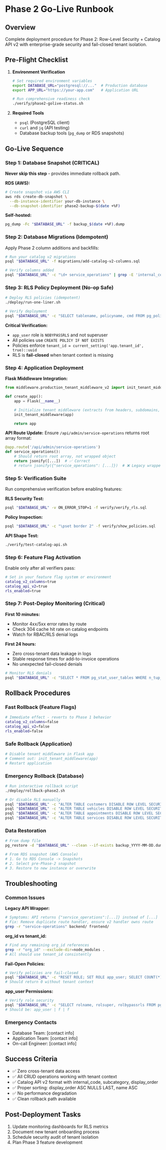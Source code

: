 # Phase 2 Go-Live Runbook

## Overview
Complete deployment procedure for Phase 2: Row-Level Security + Catalog API v2 with enterprise-grade security and fail-closed tenant isolation.

## Pre-Flight Checklist

1. **Environment Verification**
   ```bash
   # Set required environment variables
   export DATABASE_URL="postgresql://..."  # Production database
   export APP_URL="https://your-app.com"   # Application URL

   # Run comprehensive readiness check
   ./verify/phase2-golive-status.sh
   ```

2. **Required Tools**
   - `psql` (PostgreSQL client)
   - `curl` and `jq` (API testing)
   - Database backup tools (`pg_dump` or RDS snapshots)

## Go-Live Sequence

### Step 1: Database Snapshot (CRITICAL)
**Never skip this step** - provides immediate rollback path.

**RDS (AWS):**
```bash
# Create snapshot via AWS CLI
aws rds create-db-snapshot \
  --db-instance-identifier your-db-instance \
  --db-snapshot-identifier phase2-backup-$(date +%F)
```

**Self-hosted:**
```bash
pg_dump -Fc "$DATABASE_URL" -f backup_$(date +%F).dump
```

### Step 2: Database Migrations (Idempotent)
Apply Phase 2 column additions and backfills:
```bash
# Run your catalog v2 migrations
psql "$DATABASE_URL" -f migrations/add-catalog-v2-columns.sql

# Verify columns added
psql "$DATABASE_URL" -c "\d+ service_operations" | grep -E 'internal_code|subcategory|display_order'
```

### Step 3: RLS Policy Deployment (No-op Safe)
```bash
# Deploy RLS policies (idempotent)
./deploy/run-one-liner.sh

# Verify deployment
psql "$DATABASE_URL" -c "SELECT tablename, policyname, cmd FROM pg_policies WHERE schemaname = 'public' ORDER BY 1,2;"
```

**Critical Verification:**
- `app_user` role is `NOBYPASSRLS` and not superuser
- All policies use `CREATE POLICY IF NOT EXISTS`
- Policies enforce `tenant_id = current_setting('app.tenant_id', true)::uuid`
- RLS is **fail-closed** when tenant context is missing

### Step 4: Application Deployment

**Flask Middleware Integration:**
```python
from middleware.production_tenant_middleware_v2 import init_tenant_middleware

def create_app():
    app = Flask(__name__)

    # Initialize tenant middleware (extracts from headers, subdomains, URL params)
    init_tenant_middleware(app)

    return app
```

**API Route Update:**
Ensure `/api/admin/service-operations` returns root array format:
```python
@app.route('/api/admin/service-operations')
def service_operations():
    # Should return root array, not wrapped object
    return jsonify([...])  # ✅ Correct
    # return jsonify({"service_operations": [...]})  # ❌ Legacy wrapper
```

### Step 5: Verification Suite
Run comprehensive verification before enabling features:

**RLS Security Test:**
```bash
psql "$DATABASE_URL" -v ON_ERROR_STOP=1 -f verify/verify_rls.sql
```

**Policy Inspection:**
```bash
psql "$DATABASE_URL" -c "\pset border 2" -f verify/show_policies.sql
```

**API Shape Test:**
```bash
./verify/test-catalog-api.sh
```

### Step 6: Feature Flag Activation
Enable only after all verifiers pass:
```bash
# Set in your feature flag system or environment
catalog_v2_columns=true
catalog_api_v2=true
rls_enabled=true
```

### Step 7: Post-Deploy Monitoring (Critical)

**First 10 minutes:**
- Monitor 4xx/5xx error rates by route
- Check 304 cache hit rate on catalog endpoints
- Watch for RBAC/RLS denial logs

**First 24 hours:**
- Zero cross-tenant data leakage in logs
- Stable response times for add-to-invoice operations
- No unexpected fail-closed denials

```bash
# Monitor RLS denials
psql "$DATABASE_URL" -c "SELECT * FROM pg_stat_user_tables WHERE n_tup_ins = 0 AND n_tup_upd = 0 AND n_tup_del = 0;"
```

## Rollback Procedures

### Fast Rollback (Feature Flags)
```bash
# Immediate effect - reverts to Phase 1 behavior
catalog_v2_columns=false
catalog_api_v2=false
rls_enabled=false
```

### Safe Rollback (Application)
```bash
# Disable tenant middleware in Flask app
# Comment out: init_tenant_middleware(app)
# Restart application
```

### Emergency Rollback (Database)
```bash
# Run interactive rollback script
./deploy/rollback-phase2.sh

# Or disable RLS manually
psql "$DATABASE_URL" -c "ALTER TABLE customers DISABLE ROW LEVEL SECURITY;"
psql "$DATABASE_URL" -c "ALTER TABLE vehicles DISABLE ROW LEVEL SECURITY;"
psql "$DATABASE_URL" -c "ALTER TABLE appointments DISABLE ROW LEVEL SECURITY;"
psql "$DATABASE_URL" -c "ALTER TABLE services DISABLE ROW LEVEL SECURITY;"
```

### Data Restoration
```bash
# From dump file
pg_restore -d "$DATABASE_URL" --clean --if-exists backup_YYYY-MM-DD.dump

# From RDS snapshot (AWS Console)
# 1. Go to RDS Console -> Snapshots
# 2. Select pre-Phase-2 snapshot
# 3. Restore to new instance or overwrite
```

## Troubleshooting

### Common Issues

**Legacy API Wrapper:**
```bash
# Symptoms: API returns {"service_operations":[...]} instead of [...]
# Fix: Remove duplicate route handler, ensure v2 handler owns route
grep -r "service-operations" backend/ frontend/
```

**org_id vs tenant_id:**
```bash
# Find any remaining org_id references
grep -r "org_id" --exclude-dir=node_modules .
# All should use tenant_id consistently
```

**Fail-Open Policies:**
```bash
# Verify policies are fail-closed
psql "$DATABASE_URL" -c "RESET ROLE; SET ROLE app_user; SELECT COUNT(*) FROM customers;"
# Should return 0 without tenant context
```

**app_user Permissions:**
```bash
# Verify role security
psql "$DATABASE_URL" -c "SELECT rolname, rolsuper, rolbypassrls FROM pg_roles WHERE rolname = 'app_user';"
# Should be: app_user | f | f
```

### Emergency Contacts
- Database Team: [contact info]
- Application Team: [contact info]
- On-call Engineer: [contact info]

## Success Criteria
- ✅ Zero cross-tenant data access
- ✅ All CRUD operations working with tenant context
- ✅ Catalog API v2 format with internal_code, subcategory, display_order
- ✅ Proper sorting: display_order ASC NULLS LAST, name ASC
- ✅ No performance degradation
- ✅ Clean rollback path available

## Post-Deployment Tasks
1. Update monitoring dashboards for RLS metrics
2. Document new tenant onboarding process
3. Schedule security audit of tenant isolation
4. Plan Phase 3 feature development
